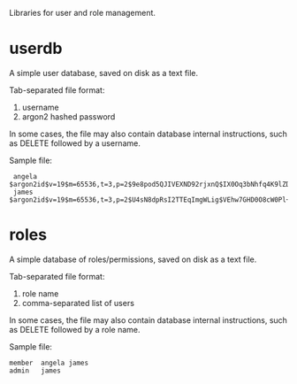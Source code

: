 Libraries for user and role management.

# userdb

A simple user database, saved on disk as a text file.

Tab-separated file format:

1. username
2. argon2 hashed password

In some cases, the file may also contain database internal instructions, such as DELETE followed by a username.

Sample file:

     angela	$argon2id$v=19$m=65536,t=3,p=2$9e8pod5QJIVEXND92rjxnQ$IX0Oq3bNhfq4K9lZDUlIfLwH0ZAE0pDv/q55xi8Yasc
     james	$argon2id$v=19$m=65536,t=3,p=2$U4sN8dpRsI2TTEqImgWLig$VEhw7GHD0O8cW0Pl+CB26OHfIpbloBtfj/BsbFesU8c


# roles

A simple database of roles/permissions, saved on disk as a text file.

Tab-separated file format:

1. role name
2. comma-separated list of users

In some cases, the file may also contain database internal instructions, such as DELETE followed by a role name.

 Sample file:
 
    member	angela james
    admin	james
